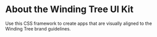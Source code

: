 # About the Winding Tree UI Kit

Use this CSS framework to create apps that are visually aligned to the Winding Tree brand guidelines.
